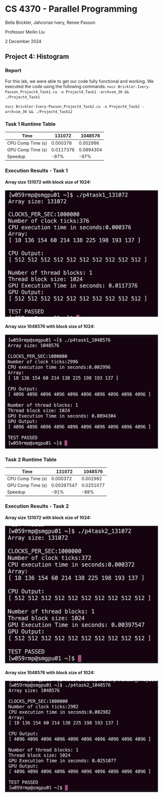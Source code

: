 # CS 4370 - Parallel Programming
Bella Brickler, Jahcorian Ivery, Renee Paxson

Professor Meilin Liu

2 December 2024

## Project 4: Histogram

### Report 
For this lab, we were able to get our code fully functional and working. We executed the code using the following commands:
`nvcc Brickler-Ivery-Paxson_Project4_Task1.cu -o Project4_Task1 -arch=sm_30 && ./Project4_Task1`

`nvcc Brickler-Ivery-Paxson_Project4_Task2.cu -o Project4_Task2 -arch=sm_30 && ./Project4_Task12`

### Task 1 Runtime Table

Time | 131072 | 1048576 | 
----|----|----|
CPU Comp Time (s) | 0.000376 | 0.002996 |
GPU Comp Time (s) | 0.0117376 | 0.0894304 |
Speedup | -97% | -97% |

### Execution Results - Task 1
#### Array size 131072 with block size of 1024:
![task1_131072](images/task1_131072.png)

#### Array size 1048576 with block size of 1024: 

![task1_1048576](images/task1_1048576.png)

### Task 2 Runtime Table
Time | 131072 | 1048576 |
----|----|----|
CPU Comp Time (s) | 0.000372 | 0.002982 |
GPU Comp Time (s) | 0.00397547 | 0.0251077 |
Speedup |-91% |-88% | 
### Execution Results - Task 2
#### Array size 131072 with block size of 1024:
![task2_131072](images/task2_131072.png)

#### Array size 1048576 with block size of 1024:

![task2_1048576](images/task2_1048576.png)
